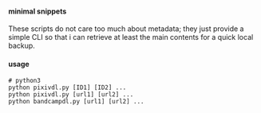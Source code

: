 #### minimal snippets

These scripts do not care too much about metadata; they just provide a simple CLI so that i can retrieve at least the main contents for a quick local backup. 

#### usage
```
# python3
python pixivdl.py [ID1] [ID2] ...
python pixivdl.py [url1] [url2] ...
python bandcampdl.py [url1] [url2] ...
```
